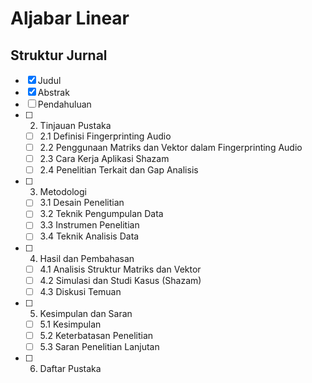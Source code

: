 # Aljabar Linear
## Struktur Jurnal

- [x] Judul  
- [x] Abstrak  
- [ ] Pendahuluan 
- [ ] 2. Tinjauan Pustaka  
    - [ ] 2.1 Definisi Fingerprinting Audio  
    - [ ] 2.2 Penggunaan Matriks dan Vektor dalam Fingerprinting Audio  
    - [ ] 2.3 Cara Kerja Aplikasi Shazam  
    - [ ] 2.4 Penelitian Terkait dan Gap Analisis  
- [ ] 3. Metodologi  
    - [ ] 3.1 Desain Penelitian  
    - [ ] 3.2 Teknik Pengumpulan Data  
    - [ ] 3.3 Instrumen Penelitian  
    - [ ] 3.4 Teknik Analisis Data  
- [ ] 4. Hasil dan Pembahasan  
    - [ ] 4.1 Analisis Struktur Matriks dan Vektor  
    - [ ] 4.2 Simulasi dan Studi Kasus (Shazam)  
    - [ ] 4.3 Diskusi Temuan  
- [ ] 5. Kesimpulan dan Saran  
    - [ ] 5.1 Kesimpulan  
    - [ ] 5.2 Keterbatasan Penelitian  
    - [ ] 5.3 Saran Penelitian Lanjutan  
- [ ] 6. Daftar Pustaka
